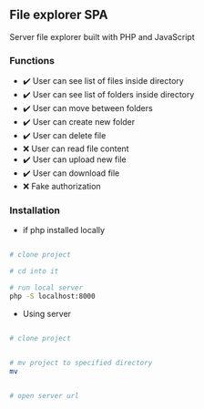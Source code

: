 ## File explorer SPA

Server file explorer built with PHP and JavaScript

### Functions

 - :heavy_check_mark: User can see list of files inside directory
 - :heavy_check_mark: User can see list of folders inside directory
 - :heavy_check_mark: User can move between folders
 - :heavy_check_mark: User can create new folder
 - :heavy_check_mark: User can delete file
 - :x: User can read file content
 - :heavy_check_mark: User can upload new file
 - :heavy_check_mark: User can download file
 - :x: Fake authorization

### Installation

- if php installed locally

```bash

# clone project

# cd into it

# run local server
php -S localhost:8000 


```

- Using server

```bash

# clone project 


# mv project to specified directory
mv 


# open server url 


```